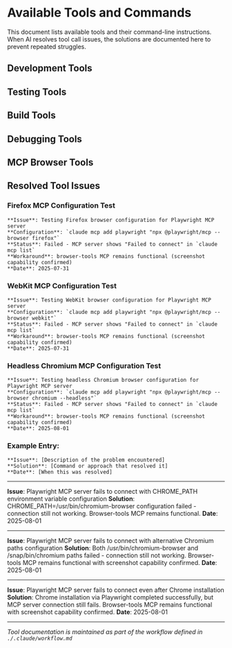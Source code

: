 # Available Tools and Commands

This document lists available tools and their command-line instructions. When AI resolves tool call issues, the solutions are documented here to prevent repeated struggles.

## Development Tools

<!-- Development environment tools and commands -->

## Testing Tools

<!-- Testing frameworks and commands -->

## Build Tools

<!-- Build, compile, and deployment commands -->

## Debugging Tools

<!-- Debugging and troubleshooting tools -->

## MCP Browser Tools

<!-- Browser testing and interaction tools -->

## Resolved Tool Issues

<!-- When AI resolves tool problems, document the solutions here -->

### Firefox MCP Configuration Test
```
**Issue**: Testing Firefox browser configuration for Playwright MCP server
**Configuration**: `claude mcp add playwright "npx @playwright/mcp --browser firefox"`
**Status**: Failed - MCP server shows "Failed to connect" in `claude mcp list`
**Workaround**: browser-tools MCP remains functional (screenshot capability confirmed)
**Date**: 2025-07-31
```

### WebKit MCP Configuration Test
```
**Issue**: Testing WebKit browser configuration for Playwright MCP server
**Configuration**: `claude mcp add playwright "npx @playwright/mcp --browser webkit"`
**Status**: Failed - MCP server shows "Failed to connect" in `claude mcp list`
**Workaround**: browser-tools MCP remains functional (screenshot capability confirmed)
**Date**: 2025-07-31
```

### Headless Chromium MCP Configuration Test
```
**Issue**: Testing headless Chromium browser configuration for Playwright MCP server
**Configuration**: `claude mcp add playwright "npx @playwright/mcp --browser chromium --headless"`
**Status**: Failed - MCP server shows "Failed to connect" in `claude mcp list`
**Workaround**: browser-tools MCP remains functional (screenshot capability confirmed)
**Date**: 2025-08-01
```

### Example Entry:
```
**Issue**: [Description of the problem encountered]
**Solution**: [Command or approach that resolved it]
**Date**: [When this was resolved]
```

---

**Issue**: Playwright MCP server fails to connect with CHROME_PATH environment variable configuration
**Solution**: CHROME_PATH=/usr/bin/chromium-browser configuration failed - connection still not working. Browser-tools MCP remains functional.
**Date**: 2025-08-01

---

**Issue**: Playwright MCP server fails to connect with alternative Chromium paths configuration
**Solution**: Both /usr/bin/chromium-browser and /snap/bin/chromium paths failed - connection still not working. Browser-tools MCP remains functional with screenshot capability confirmed.
**Date**: 2025-08-01

---

**Issue**: Playwright MCP server fails to connect even after Chrome installation
**Solution**: Chrome installation via Playwright completed successfully, but MCP server connection still fails. Browser-tools MCP remains functional with screenshot capability confirmed.
**Date**: 2025-08-01

---

*Tool documentation is maintained as part of the workflow defined in `./.claude/workflow.md`*